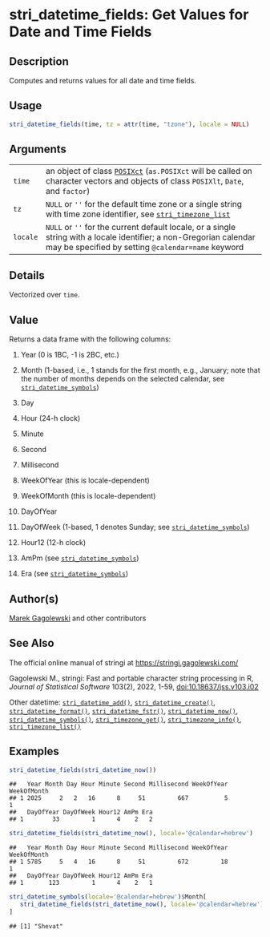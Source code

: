 # stri_datetime_fields: Get Values for Date and Time Fields

## Description

Computes and returns values for all date and time fields.

## Usage

``` r
stri_datetime_fields(time, tz = attr(time, "tzone"), locale = NULL)
```

## Arguments

|  |  |
|----|----|
| `time` | an object of class [`POSIXct`](https://stat.ethz.ch/R-manual/R-devel/library/base/html/DateTimeClasses.html) (`as.POSIXct` will be called on character vectors and objects of class `POSIXlt`, `Date`, and `factor`) |
| `tz` | `NULL` or `''` for the default time zone or a single string with time zone identifier, see [`stri_timezone_list`](stri_timezone_list.md) |
| `locale` | `NULL` or `''` for the current default locale, or a single string with a locale identifier; a non-Gregorian calendar may be specified by setting `@calendar=name` keyword |

## Details

Vectorized over `time`.

## Value

Returns a data frame with the following columns:

1.  Year (0 is 1BC, -1 is 2BC, etc.)

2.  Month (1-based, i.e., 1 stands for the first month, e.g., January; note that the number of months depends on the selected calendar, see [`stri_datetime_symbols`](stri_datetime_symbols.md))

3.  Day

4.  Hour (24-h clock)

5.  Minute

6.  Second

7.  Millisecond

8.  WeekOfYear (this is locale-dependent)

9.  WeekOfMonth (this is locale-dependent)

10. DayOfYear

11. DayOfWeek (1-based, 1 denotes Sunday; see [`stri_datetime_symbols`](stri_datetime_symbols.md))

12. Hour12 (12-h clock)

13. AmPm (see [`stri_datetime_symbols`](stri_datetime_symbols.md))

14. Era (see [`stri_datetime_symbols`](stri_datetime_symbols.md))

## Author(s)

[Marek Gagolewski](https://www.gagolewski.com/) and other contributors

## See Also

The official online manual of <span class="pkg">stringi</span> at <https://stringi.gagolewski.com/>

Gagolewski M., <span class="pkg">stringi</span>: Fast and portable character string processing in R, *Journal of Statistical Software* 103(2), 2022, 1-59, [doi:10.18637/jss.v103.i02](https://doi.org/10.18637/jss.v103.i02)

Other datetime: [`stri_datetime_add()`](stri_datetime_add.md), [`stri_datetime_create()`](stri_datetime_create.md), [`stri_datetime_format()`](stri_datetime_format.md), [`stri_datetime_fstr()`](stri_datetime_fstr.md), [`stri_datetime_now()`](stri_datetime_now.md), [`stri_datetime_symbols()`](stri_datetime_symbols.md), [`stri_timezone_get()`](stri_timezone_set.md), [`stri_timezone_info()`](stri_timezone_info.md), [`stri_timezone_list()`](stri_timezone_list.md)

## Examples




``` r
stri_datetime_fields(stri_datetime_now())
```

```
##   Year Month Day Hour Minute Second Millisecond WeekOfYear WeekOfMonth
## 1 2025     2   2   16      8     51         667          5           1
##   DayOfYear DayOfWeek Hour12 AmPm Era
## 1        33         1      4    2   2
```

``` r
stri_datetime_fields(stri_datetime_now(), locale='@calendar=hebrew')
```

```
##   Year Month Day Hour Minute Second Millisecond WeekOfYear WeekOfMonth
## 1 5785     5   4   16      8     51         672         18           1
##   DayOfYear DayOfWeek Hour12 AmPm Era
## 1       123         1      4    2   1
```

``` r
stri_datetime_symbols(locale='@calendar=hebrew')$Month[
   stri_datetime_fields(stri_datetime_now(), locale='@calendar=hebrew')$Month
]
```

```
## [1] "Shevat"
```

